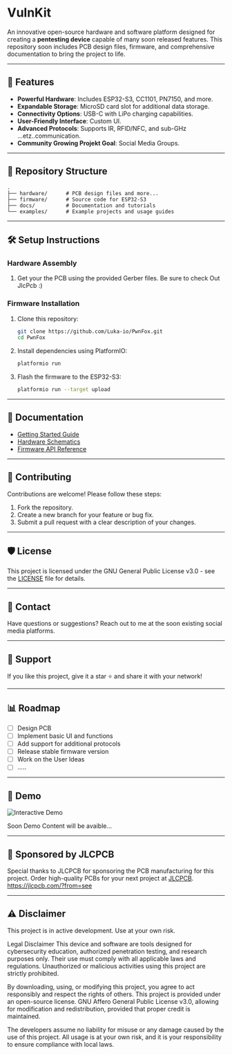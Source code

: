 # VulnKit

An innovative open-source hardware and software platform designed for creating a **pentesting device** capable of many soon released features. This repository soon includes PCB design files, firmware, and comprehensive documentation to bring the project to life.

---

## 🚀 Features

- **Powerful Hardware**: Includes ESP32-S3, CC1101, PN7150, and more.
- **Expandable Storage**: MicroSD card slot for additional data storage.
- **Connectivity Options**: USB-C with LiPo charging capabilities.
- **User-Friendly Interface**: Custom UI.
- **Advanced Protocols**: Supports IR, RFID/NFC, and sub-GHz ...etz..communication.
- **Community Growing Projekt Goal**: Social Media Groups.

---

## 📂 Repository Structure

```plaintext
.
├── hardware/      # PCB design files and more...
├── firmware/      # Source code for ESP32-S3
├── docs/          # Documentation and tutorials
└── examples/      # Example projects and usage guides
```

---

## 🛠️ Setup Instructions

### Hardware Assembly
1. Get your the PCB using the provided Gerber files. Be sure to check Out JlcPcb :)


### Firmware Installation
1. Clone this repository:
   ```bash
   git clone https://github.com/Luka-io/PwnFox.git
   cd PwnFox
   ```
2. Install dependencies using PlatformIO:
   ```bash
   platformio run
   ```
3. Flash the firmware to the ESP32-S3:
   ```bash
   platformio run --target upload
   ```

---

## 📖 Documentation

- [Getting Started Guide](docs/getting-started.md)
- [Hardware Schematics](hardware/schematics.pdf)
- [Firmware API Reference](docs/firmware-api.md)

---

## 🤝 Contributing

Contributions are welcome! Please follow these steps:
1. Fork the repository.
2. Create a new branch for your feature or bug fix.
3. Submit a pull request with a clear description of your changes.

---

## 🛡️ License

This project is licensed under the GNU General Public License v3.0 - see the [LICENSE](LICENSE) file for details.

---

## 📧 Contact

Have questions or suggestions? Reach out to me at the soon existing social media platforms.

---

## 🌟 Support

If you like this project, give it a star ⭐ and share it with your network!

---

## 📊 Roadmap

- [ ] Design PCB
- [ ] Implement basic UI and functions
- [ ] Add support for additional protocols
- [ ] Release stable firmware version
- [ ] Work on the User Ideas
- [ ] .....

---

## 🎥 Demo

![Interactive Demo](demo.gif)

Soon Demo Content will be avaible...

---

## 🤝 Sponsored by JLCPCB

Special thanks to JLCPCB for sponsoring the PCB manufacturing for this project. Order high-quality PCBs for your next project at [JLCPCB](https://jlcpcb.com/). https://jlcpcb.com/?from=see

---

## ⚠️ Disclaimer

This project is in active development. Use at your own risk. 

Legal Disclaimer
This device and software are tools designed for cybersecurity education, authorized penetration testing, and research purposes only. Their use must comply with all applicable laws and regulations. Unauthorized or malicious activities using this project are strictly prohibited.

By downloading, using, or modifying this project, you agree to act responsibly and respect the rights of others. This project is provided under an open-source license. GNU Affero General Public License v3.0, allowing for modification and redistribution, provided that proper credit is maintained.

The developers assume no liability for misuse or any damage caused by the use of this project. All usage is at your own risk, and it is your responsibility to ensure compliance with local laws.

